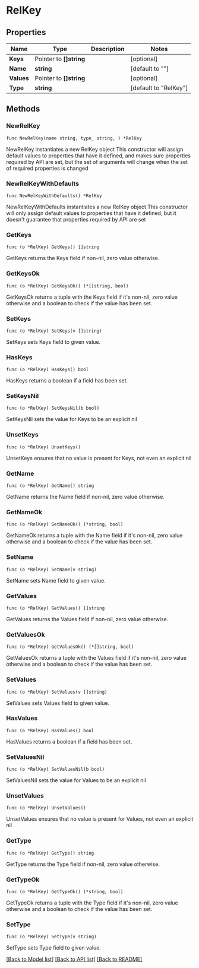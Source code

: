 # RelKey

## Properties

Name | Type | Description | Notes
------------ | ------------- | ------------- | -------------
**Keys** | Pointer to **[]string** |  | [optional] 
**Name** | **string** |  | [default to ""]
**Values** | Pointer to **[]string** |  | [optional] 
**Type** | **string** |  | [default to "RelKey"]

## Methods

### NewRelKey

`func NewRelKey(name string, type_ string, ) *RelKey`

NewRelKey instantiates a new RelKey object
This constructor will assign default values to properties that have it defined,
and makes sure properties required by API are set, but the set of arguments
will change when the set of required properties is changed

### NewRelKeyWithDefaults

`func NewRelKeyWithDefaults() *RelKey`

NewRelKeyWithDefaults instantiates a new RelKey object
This constructor will only assign default values to properties that have it defined,
but it doesn't guarantee that properties required by API are set

### GetKeys

`func (o *RelKey) GetKeys() []string`

GetKeys returns the Keys field if non-nil, zero value otherwise.

### GetKeysOk

`func (o *RelKey) GetKeysOk() (*[]string, bool)`

GetKeysOk returns a tuple with the Keys field if it's non-nil, zero value otherwise
and a boolean to check if the value has been set.

### SetKeys

`func (o *RelKey) SetKeys(v []string)`

SetKeys sets Keys field to given value.

### HasKeys

`func (o *RelKey) HasKeys() bool`

HasKeys returns a boolean if a field has been set.

### SetKeysNil

`func (o *RelKey) SetKeysNil(b bool)`

 SetKeysNil sets the value for Keys to be an explicit nil

### UnsetKeys
`func (o *RelKey) UnsetKeys()`

UnsetKeys ensures that no value is present for Keys, not even an explicit nil
### GetName

`func (o *RelKey) GetName() string`

GetName returns the Name field if non-nil, zero value otherwise.

### GetNameOk

`func (o *RelKey) GetNameOk() (*string, bool)`

GetNameOk returns a tuple with the Name field if it's non-nil, zero value otherwise
and a boolean to check if the value has been set.

### SetName

`func (o *RelKey) SetName(v string)`

SetName sets Name field to given value.


### GetValues

`func (o *RelKey) GetValues() []string`

GetValues returns the Values field if non-nil, zero value otherwise.

### GetValuesOk

`func (o *RelKey) GetValuesOk() (*[]string, bool)`

GetValuesOk returns a tuple with the Values field if it's non-nil, zero value otherwise
and a boolean to check if the value has been set.

### SetValues

`func (o *RelKey) SetValues(v []string)`

SetValues sets Values field to given value.

### HasValues

`func (o *RelKey) HasValues() bool`

HasValues returns a boolean if a field has been set.

### SetValuesNil

`func (o *RelKey) SetValuesNil(b bool)`

 SetValuesNil sets the value for Values to be an explicit nil

### UnsetValues
`func (o *RelKey) UnsetValues()`

UnsetValues ensures that no value is present for Values, not even an explicit nil
### GetType

`func (o *RelKey) GetType() string`

GetType returns the Type field if non-nil, zero value otherwise.

### GetTypeOk

`func (o *RelKey) GetTypeOk() (*string, bool)`

GetTypeOk returns a tuple with the Type field if it's non-nil, zero value otherwise
and a boolean to check if the value has been set.

### SetType

`func (o *RelKey) SetType(v string)`

SetType sets Type field to given value.



[[Back to Model list]](../README.md#documentation-for-models) [[Back to API list]](../README.md#documentation-for-api-endpoints) [[Back to README]](../README.md)


